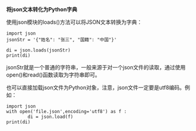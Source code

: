 
**将json文本转化为Python字典**

使用json模块的loads()方法可以将JSON文本转换为字典：

```
import json
jsonStr = '{"姓名": "张三", "国籍": "中国"}'

di = json.loads(jsonStr)
print(di)

```

jsonStr就是一个普通的字符串，一般来源于对一个json文件的读取，通过使用open()和read()函数读取为字符串即可。

也可以直接加载json文件为Python对象，注意，json文件一定要是utf8编码。例如：

```
import json
with open('file.json',encoding='utf8') as f :
        di = json.load(f)
print(di)
```
